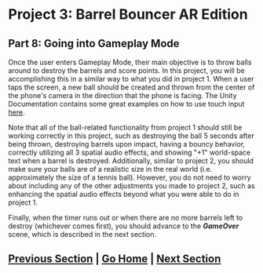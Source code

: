 # Project 3: Barrel Bouncer AR Edition

## Part 8: Going into Gameplay Mode

Once the user enters Gameplay Mode, their main objective is to throw balls around to destroy the barrels and score points. In this project, you will be accomplishing this in a similar way to what you did in project 1. When a user taps the screen, a new ball should be created and thrown from the center of the phone's camera in the direction that the phone is facing. The Unity Documentation contains some great examples on how to use touch input [here](https://docs.unity3d.com/ScriptReference/Input.GetTouch.html).

Note that all of the ball-related functionality from project 1 should still be working correctly in this project, such as destroying the ball 5 seconds after being thrown, destroying barrels upon impact, having a bouncy behavior, correctly utilizing all 3 spatial audio effects, and showing "+1" world-space text when a barrel is destroyed. Additionally, similar to project 2, you should make sure your balls are of a realistic size in the real world (i.e. approximately the size of a tennis ball). However, you do not need to worry about including any of the other adjustments you made to project 2, such as enhancing the spatial audio effects beyond what you were able to do in project 1.

Finally, when the timer runs out or when there are no more barrels left to destroy (whichever comes first), you should advance to the _**GameOver**_ scene, which is described in the next section.

## [Previous Section](../phone-uis) | [Go Home](..) | [Next Section](../game-loop)

